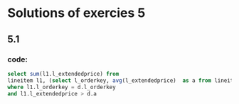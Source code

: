 # Solutions of exercies 5

## 5.1

### code:
```sql
select sum(l1.l_extendedprice) from 
lineitem l1, (select l_orderkey, avg(l_extendedprice)  as a from lineitem  GROUP BY l_orderkey) d
where l1.l_orderkey = d.l_orderkey
and l1.l_extendedprice > d.a
```
